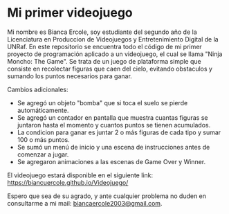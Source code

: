 # Mi primer videojuego

Mi nombre es Bianca Ercole, soy estudiante del segundo año de la Licenciatura en Produccion de Videojuegos y Entretenimiento Digital de la UNRaf. En este repositorio se encuentra todo el código de mi primer proyecto de programación aplicado a un videojuego, el cual se llama "Ninja Moncho: The Game". Se trata de un juego de plataforma simple que consiste en recolectar figuras que caen del cielo, evitando obstaculos y sumando los puntos necesarios para ganar.

Cambios adicionales:
- Se agregó un objeto "bomba" que si toca el suelo se pierde automáticamente.
- Se agregó un contador en pantalla que muestra cuantas figuras se juntaron hasta el momento y cuantos puntos se tienen acumulados.
- La condicion para ganar es juntar 2 o más figuras de cada tipo y sumar 100 o más puntos. 
- Se sumó un menú de inicio y una escena de instrucciones antes de comenzar a jugar. 
- Se agregaron animaciones a las escenas de Game Over y Winner. 

El videojuego estará disponible en el siguiente link: https://biancuercole.github.io/Videojuego/ 

Espero que sea de su agrado, y ante cualquier problema no duden en consultarme a mi mail: biancaercole2003@gmail.com.

